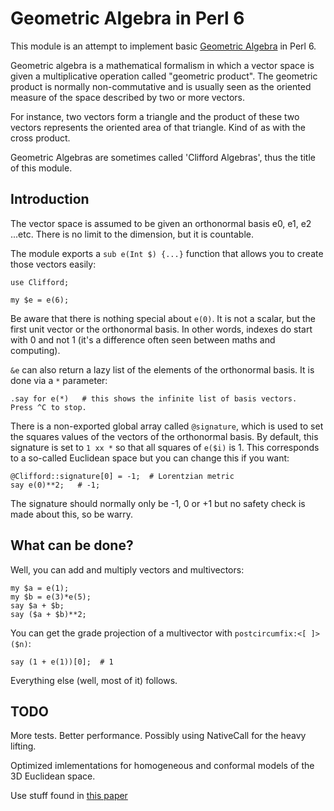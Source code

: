 Geometric Algebra in Perl 6
===========================

This module is an attempt to implement basic [Geometric
Algebra](http://en.wikipedia.org/wiki/Geometric_Algebra) in Perl 6.

Geometric algebra is a mathematical formalism in which a vector space is given
a multiplicative operation called "geometric product".  The geometric product
is normally non-commutative and is usually seen as the oriented measure of the
space described by two or more vectors.

For instance, two vectors form a triangle and the product of these two vectors
represents the oriented area of that triangle.  Kind of as with the cross
product.

Geometric Algebras are sometimes called 'Clifford Algebras', thus the title of
this module.

Introduction
------------

The vector space is assumed to be given an orthonormal basis e0, e1, e2 ...etc.
There is no limit to the dimension, but it is countable.

The module exports a `sub e(Int $) {...}` function that allows you to create
those vectors easily:

    use Clifford;

    my $e = e(6);

Be aware that there is nothing special about `e(0)`.  It is not a scalar, but
the first unit vector or the orthonormal basis.  In other words, indexes do
start with 0 and not 1 (it's a difference often seen between maths and
computing).

`&e` can also return a lazy list of the elements of the orthonormal basis.  It is done
via a `*` parameter:

    .say for e(*)   # this shows the infinite list of basis vectors.  Press ^C to stop.
    
There is a non-exported global array called `@signature`, which is used to set
the squares values of the vectors of the orthonormal basis.  By default, this
signature is set to `1 xx *` so that all squares of `e($i)` is 1.  This corresponds
to a so-called Euclidean space but you can change this if you want:

    @Clifford::signature[0] = -1;  # Lorentzian metric
    say e(0)**2;   # -1;

The signature should normally only be -1, 0 or +1 but no safety check is made
about this, so be warry.

What can be done?
-----------------

Well, you can add and multiply vectors and multivectors:

    my $a = e(1);
    my $b = e(3)*e(5);
    say $a + $b;
    say ($a + $b)**2;

You can get the grade projection of a multivector with `postcircumfix:<[ ]>($n)`:

    say (1 + e(1))[0];  # 1

Everything else (well, most of it) follows.

TODO
----

More tests.  Better performance.  Possibly using NativeCall for the heavy lifting.

Optimized imlementations for homogeneous and conformal models of the 3D Euclidean space.

Use stuff found in [this paper](http://hdl.handle.net/11245/2.52687)
